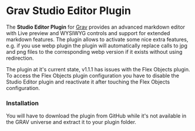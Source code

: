 # Grav Studio Editor Plugin

The **Studio Editor Plugin** for [Grav](http://github.com/getgrav/grav) provides an advanced markdown editor with Live preview and WYSIWYG controls and support for extended markdown features. The plugin allows to activate some nice extra features, e.g. if you use webp plugin the plugin will automatically replace calls to jpg and png files to the corresponding webp version if it exists without using redirection.

The plugin at it's current state, v1.1.1 has issues with the Flex Objects plugin. To access the Flex Objects plugin configuration you have to disable the Studio Editor plugin and reactivate it after touching the Flex Objects configuration.

### Installation

You will have to download the plugin from GitHub while it's not available in the GRAV universe and extract it to your plugin folder.
